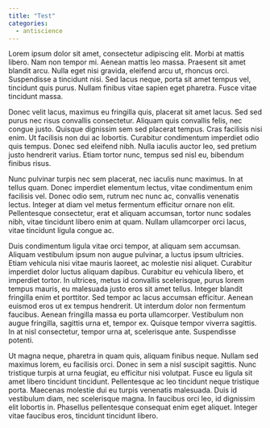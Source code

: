 ```yaml
---
title: "Test"
categories:
  - antiscience
---
```


Lorem ipsum dolor sit amet, consectetur adipiscing elit. Morbi at mattis libero. Nam non tempor mi. Aenean mattis leo massa. Praesent sit amet blandit arcu. Nulla eget nisi gravida, eleifend arcu ut, rhoncus orci. Suspendisse a tincidunt nisi. Sed lacus neque, porta sit amet tempus vel, tincidunt quis purus. Nullam finibus vitae sapien eget pharetra. Fusce vitae tincidunt massa.

Donec velit lacus, maximus eu fringilla quis, placerat sit amet lacus. Sed sed purus nec risus convallis consectetur. Aliquam quis convallis felis, nec congue justo. Quisque dignissim sem sed placerat tempus. Cras facilisis nisi enim. Ut facilisis non dui ac lobortis. Curabitur condimentum imperdiet odio quis tempus. Donec sed eleifend nibh. Nulla iaculis auctor leo, sed pretium justo hendrerit varius. Etiam tortor nunc, tempus sed nisl eu, bibendum finibus risus.

Nunc pulvinar turpis nec sem placerat, nec iaculis nunc maximus. In at tellus quam. Donec imperdiet elementum lectus, vitae condimentum enim facilisis vel. Donec odio sem, rutrum nec nunc ac, convallis venenatis lectus. Integer at diam vel metus fermentum efficitur ornare non elit. Pellentesque consectetur, erat et aliquam accumsan, tortor nunc sodales nibh, vitae tincidunt libero enim at quam. Nullam ullamcorper orci lacus, vitae tincidunt ligula congue ac.

Duis condimentum ligula vitae orci tempor, at aliquam sem accumsan. Aliquam vestibulum ipsum non augue pulvinar, a luctus ipsum ultricies. Etiam vehicula nisi vitae mauris laoreet, ac molestie nisi aliquet. Curabitur imperdiet dolor luctus aliquam dapibus. Curabitur eu vehicula libero, et imperdiet tortor. In ultrices, metus id convallis scelerisque, purus lorem tempus mauris, eu malesuada justo eros sit amet tellus. Integer blandit fringilla enim et porttitor. Sed tempor ac lacus accumsan efficitur. Aenean euismod eros ut ex tempus hendrerit. Ut interdum dolor non fermentum faucibus. Aenean fringilla massa eu porta ullamcorper. Vestibulum non augue fringilla, sagittis urna et, tempor ex. Quisque tempor viverra sagittis. In at nisl consectetur, tempor urna at, scelerisque ante. Suspendisse potenti.

Ut magna neque, pharetra in quam quis, aliquam finibus neque. Nullam sed maximus lorem, eu facilisis orci. Donec in sem a nisl suscipit sagittis. Nunc tristique turpis at urna feugiat, eu efficitur nisi volutpat. Fusce eu ligula sit amet libero tincidunt tincidunt. Pellentesque ac leo tincidunt neque tristique porta. Maecenas molestie dui eu turpis venenatis malesuada. Duis id vestibulum diam, nec scelerisque magna. In faucibus orci leo, id dignissim elit lobortis in. Phasellus pellentesque consequat enim eget aliquet. Integer vitae faucibus eros, tincidunt tincidunt libero.
